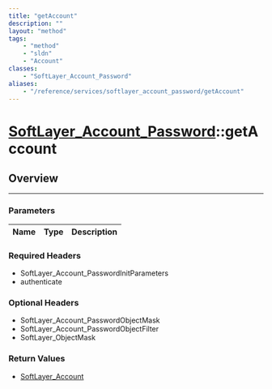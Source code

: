 ```yaml
---
title: "getAccount"
description: ""
layout: "method"
tags:
    - "method"
    - "sldn"
    - "Account"
classes:
    - "SoftLayer_Account_Password"
aliases:
    - "/reference/services/softlayer_account_password/getAccount"
---
```

# [SoftLayer_Account_Password](/reference/services/SoftLayer_Account_Password)::getAccount





## Overview 


-----

### Parameters 
|Name | Type | Description |
| --- | --- | --- |


### Required Headers
* SoftLayer_Account_PasswordInitParameters
* authenticate


### Optional Headers
* SoftLayer_Account_PasswordObjectMask
* SoftLayer_Account_PasswordObjectFilter
* SoftLayer_ObjectMask

### Return Values
* <a href='/reference/datatypes/SoftLayer_Account'>SoftLayer_Account </a>




